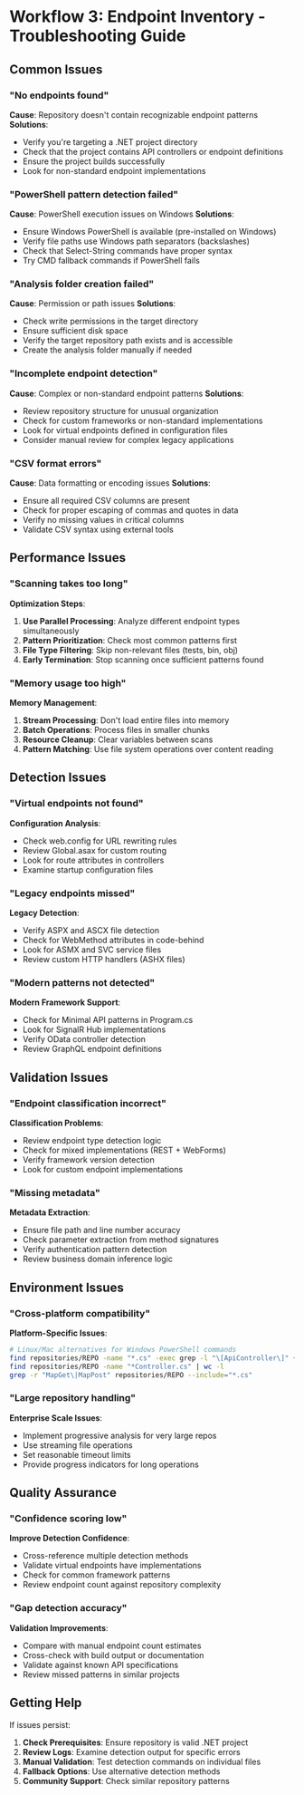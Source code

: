 # Workflow 3: Endpoint Inventory - Troubleshooting Guide

## Common Issues

### "No endpoints found"
**Cause**: Repository doesn't contain recognizable endpoint patterns
**Solutions**:
- Verify you're targeting a .NET project directory
- Check that the project contains API controllers or endpoint definitions
- Ensure the project builds successfully
- Look for non-standard endpoint implementations

### "PowerShell pattern detection failed"
**Cause**: PowerShell execution issues on Windows
**Solutions**:
- Ensure Windows PowerShell is available (pre-installed on Windows)
- Verify file paths use Windows path separators (backslashes)
- Check that Select-String commands have proper syntax
- Try CMD fallback commands if PowerShell fails

### "Analysis folder creation failed"
**Cause**: Permission or path issues
**Solutions**:
- Check write permissions in the target directory
- Ensure sufficient disk space
- Verify the target repository path exists and is accessible
- Create the analysis folder manually if needed

### "Incomplete endpoint detection"
**Cause**: Complex or non-standard endpoint patterns
**Solutions**:
- Review repository structure for unusual organization
- Check for custom frameworks or non-standard implementations
- Look for virtual endpoints defined in configuration files
- Consider manual review for complex legacy applications

### "CSV format errors"
**Cause**: Data formatting or encoding issues
**Solutions**:
- Ensure all required CSV columns are present
- Check for proper escaping of commas and quotes in data
- Verify no missing values in critical columns
- Validate CSV syntax using external tools

## Performance Issues

### "Scanning takes too long"
**Optimization Steps**:
1. **Use Parallel Processing**: Analyze different endpoint types simultaneously
2. **Pattern Prioritization**: Check most common patterns first
3. **File Type Filtering**: Skip non-relevant files (tests, bin, obj)
4. **Early Termination**: Stop scanning once sufficient patterns found

### "Memory usage too high"
**Memory Management**:
1. **Stream Processing**: Don't load entire files into memory
2. **Batch Operations**: Process files in smaller chunks
3. **Resource Cleanup**: Clear variables between scans
4. **Pattern Matching**: Use file system operations over content reading

## Detection Issues

### "Virtual endpoints not found"
**Configuration Analysis**:
- Check web.config for URL rewriting rules
- Review Global.asax for custom routing
- Look for route attributes in controllers
- Examine startup configuration files

### "Legacy endpoints missed"
**Legacy Detection**:
- Verify ASPX and ASCX file detection
- Check for WebMethod attributes in code-behind
- Look for ASMX and SVC service files
- Review custom HTTP handlers (ASHX files)

### "Modern patterns not detected"
**Modern Framework Support**:
- Check for Minimal API patterns in Program.cs
- Look for SignalR Hub implementations
- Verify OData controller detection
- Review GraphQL endpoint definitions

## Validation Issues

### "Endpoint classification incorrect"
**Classification Problems**:
- Review endpoint type detection logic
- Check for mixed implementations (REST + WebForms)
- Verify framework version detection
- Look for custom endpoint implementations

### "Missing metadata"
**Metadata Extraction**:
- Ensure file path and line number accuracy
- Check parameter extraction from method signatures
- Verify authentication pattern detection
- Review business domain inference logic

## Environment Issues

### "Cross-platform compatibility"
**Platform-Specific Issues**:
```bash
# Linux/Mac alternatives for Windows PowerShell commands
find repositories/REPO -name "*.cs" -exec grep -l "\[ApiController\]" {} \;
find repositories/REPO -name "*Controller.cs" | wc -l
grep -r "MapGet\|MapPost" repositories/REPO --include="*.cs"
```

### "Large repository handling"
**Enterprise Scale Issues**:
- Implement progressive analysis for very large repos
- Use streaming file operations
- Set reasonable timeout limits
- Provide progress indicators for long operations

## Quality Assurance

### "Confidence scoring low"
**Improve Detection Confidence**:
- Cross-reference multiple detection methods
- Validate virtual endpoints have implementations
- Check for common framework patterns
- Review endpoint count against repository complexity

### "Gap detection accuracy"
**Validation Improvements**:
- Compare with manual endpoint count estimates
- Cross-check with build output or documentation
- Validate against known API specifications
- Review missed patterns in similar projects

## Getting Help

If issues persist:
1. **Check Prerequisites**: Ensure repository is valid .NET project
2. **Review Logs**: Examine detection output for specific errors
3. **Manual Validation**: Test detection commands on individual files
4. **Fallback Options**: Use alternative detection methods
5. **Community Support**: Check similar repository patterns